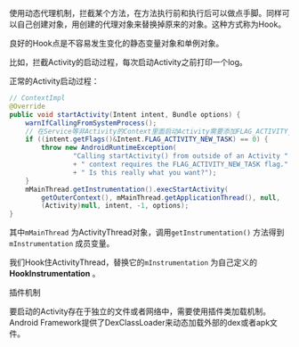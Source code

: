 使用动态代理机制，拦截某个方法，在方法执行前和执行后可以做点手脚。同样可以自己创建对象，用创建的代理对象来替换掉原来的对象。这种方式称为Hook。

良好的Hook点是不容易发生变化的静态变量对象和单例对象。

比如，拦截Activity的启动过程，每次启动Activity之前打印一个log。

正常的Activity启动过程：

```java
// ContextImpl
@Override
public void startActivity(Intent intent, Bundle options) {
    warnIfCallingFromSystemProcess();
    // 在Service等非Activity的Context里面启动Activity需要添加FLAG_ACTIVITY_NEW_TASK
    if ((intent.getFlags()&Intent.FLAG_ACTIVITY_NEW_TASK) == 0) {
        throw new AndroidRuntimeException(
                "Calling startActivity() from outside of an Activity "
                + " context requires the FLAG_ACTIVITY_NEW_TASK flag."
                + " Is this really what you want?");
    }
    mMainThread.getInstrumentation().execStartActivity(
        getOuterContext(), mMainThread.getApplicationThread(), null,
        (Activity)null, intent, -1, options);
}
```

其中`mMainThread` 为ActivityThread对象，调用`getInstrumentation()` 方法得到`mInstrumentation` 成员变量。

我们Hook住ActivityThread，替换它的`mInstrumentation` 为自己定义的**HookInstrumentation** 。



插件机制

要启动的Activity存在于独立的文件或者网络中，需要使用插件类加载机制。Android Framework提供了DexClassLoader来动态加载外部的dex或者apk文件。